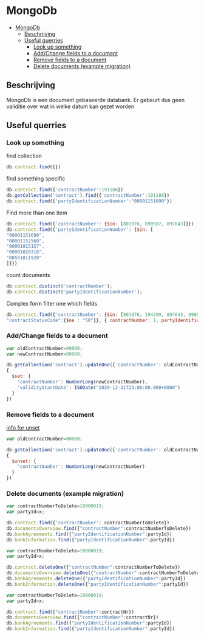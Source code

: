 # MongoDb
- [MongoDb](#mongodb)
  - [Beschrijving](#beschrijving)
  - [Useful querries](#useful-querries)
    - [Look up something](#look-up-something)
    - [Add/Change fields to a document](#addchange-fields-to-a-document)
    - [Remove fields to a document](#remove-fields-to-a-document)
    - [Delete documents (example migration)](#delete-documents-example-migration)

## Beschrijving
MongoDb is een document gebaseerde databank. 
Er gebeurt dus geen validitie over wat in welke datum kan gezet worden 

## Useful querries
### Look up something 

find collection
```js
db.contract.find({}) 
```

find something specific

```js
db.contract.find({'contractNumber':191186}) 
db.getCollection('contract').find({'contractNumber':191186}) 
db.contract.find({'partyIdentificationNumber':"00001151690"}) 
```
Find more than one item
```js
db.contract.find({'contractNumber': {$in: [801076, 890507, 897643]}}) 
db.contract.find({'partyIdentificationNumber': {$in: [ 
"00001151690", 
"00001152560", 
"00001015157", 
"00001020316", 
"00551811920" 
]}}) 
```

count documents

```js
db.contract.distinct('contractNumber'); 
db.contract.distinct('partyIdentificationNumber'); 
```

Complex form filter one which fields
```js
db.contract.find({'contractNumber': {$in: [801076, 194299, 897643, 898962, 899350, 91580]},  
"contractStatusCode":{$ne : "50"}}, { contractNumber: 1, partyIdentificationNumber: 1, contractStatusCode: 1, version: 1}) 
```
### Add/Change fields to a document    

```js
var oldContractNumber=00000; 
var newContractNumber=00000; 

db.getCollection('contract').updateOne({'contractNumber': oldContractNumber }, 
{ 
  $set: { 
    'contractNumber': NumberLong(newContractNumber),
    'validityStartDate': ISODate("2039-12-31T23:00:00.000+0000") 
  } 
}) 
```

### Remove fields to a document    
[info for unset](https://database.guide/how-to-remove-a-field-from-a-mongodb-document-unset/)

```js
var oldContractNumber=00000; 

db.getCollection('contract').updateOne({'contractNumber': oldContractNumber }, 
{ 
  $unset: { 
    'contractNumber': NumberLong(newContractNumber) 
  } 
}) 
```
### Delete documents (example migration)

```js
var contractNumberToDelete=10000019;
var partyId=x;

db.contract.find({'contractNumber': contractNumberToDelete}) 
db.documentsOverview.find({"contractNumber":contractNumberToDelete}) 
db.bankAgreements.find({"partyIdentificationNumber":partyId}) 
db.bankInformation.find({"partyIdentificationNumber":partyId}) 
```

```js
var contractNumberToDelete=10000019;
var partyId=x;

db.contract.deleteOne({"contractNumber":contractNumberToDelete}) 
db.documentsOverview.deleteOne({"contractNumber":contractNumberToDelete}) 
db.bankAgreements.deleteOne({"partyIdentificationNumber":partyId}) 
db.bankInformation.deleteOne({"partyIdentificationNumber":partyId}) 
```

```js
var contractNumberToDelete=10000019;
var partyId=x;

db.contract.find({"contractNumber":contractNr}) 
db.documentsOverview.find({"contractNumber":contractNr}) 
db.bankAgreements.find({"partyIdentificationNumber":partyId}) 
db.bankInformation.find({"partyIdentificationNumber":partyId}) 
```
 

